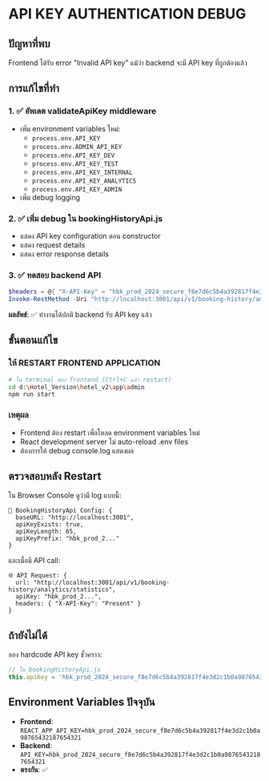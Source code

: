 # API KEY AUTHENTICATION DEBUG

## ปัญหาที่พบ
Frontend ได้รับ error "Invalid API key" แม้ว่า backend จะมี API key ที่ถูกต้องแล้ว

## การแก้ไขที่ทำ

### 1. ✅ อัพเดต validateApiKey middleware
- เพิ่ม environment variables ใหม่:
  - `process.env.API_KEY`
  - `process.env.ADMIN_API_KEY` 
  - `process.env.API_KEY_DEV`
  - `process.env.API_KEY_TEST`
  - `process.env.API_KEY_INTERNAL`
  - `process.env.API_KEY_ANALYTICS`
  - `process.env.API_KEY_ADMIN`
- เพิ่ม debug logging

### 2. ✅ เพิ่ม debug ใน bookingHistoryApi.js
- แสดง API key configuration ตอน constructor
- แสดง request details
- แสดง error response details

### 3. ✅ ทดสอบ backend API
```powershell
$headers = @{ "X-API-Key" = "hbk_prod_2024_secure_f8e7d6c5b4a392817f4e3d2c1b0a98765432187654321" }
Invoke-RestMethod -Uri "http://localhost:3001/api/v1/booking-history/analytics/statistics" -Headers $headers
```
**ผลลัพธ์**: ✅ ทำงานได้ปกติ backend รับ API key แล้ว

## ขั้นตอนแก้ไข

### ให้ RESTART FRONTEND APPLICATION
```bash
# ใน terminal ของ frontend (Ctrl+C แล้ว restart)
cd d:\Hotel_Version\hotel_v2\app\admin
npm run start
```

### เหตุผล
- Frontend ต้อง restart เพื่อโหลด environment variables ใหม่
- React development server ไม่ auto-reload .env files
- ต้องการให้ debug console.log แสดงผล

## ตรวจสอบหลัง Restart

ใน Browser Console ดูว่ามี log แบบนี้:
```
🔧 BookingHistoryApi Config: {
  baseURL: "http://localhost:3001",
  apiKeyExists: true,
  apiKeyLength: 65,
  apiKeyPrefix: "hbk_prod_2..."
}
```

และเมื่อมี API call:
```
🌐 API Request: {
  url: "http://localhost:3001/api/v1/booking-history/analytics/statistics",
  apiKey: "hbk_prod_2...",
  headers: { "X-API-Key": "Present" }
}
```

## ถ้ายังไม่ได้
ลอง hardcode API key ชั่วคราว:
```javascript
// ใน bookingHistoryApi.js
this.apiKey = 'hbk_prod_2024_secure_f8e7d6c5b4a392817f4e3d2c1b0a98765432187654321';
```

## Environment Variables ปัจจุบัน
- **Frontend**: `REACT_APP_API_KEY=hbk_prod_2024_secure_f8e7d6c5b4a392817f4e3d2c1b0a98765432187654321`
- **Backend**: `API_KEY=hbk_prod_2024_secure_f8e7d6c5b4a392817f4e3d2c1b0a98765432187654321`
- **ตรงกัน**: ✅